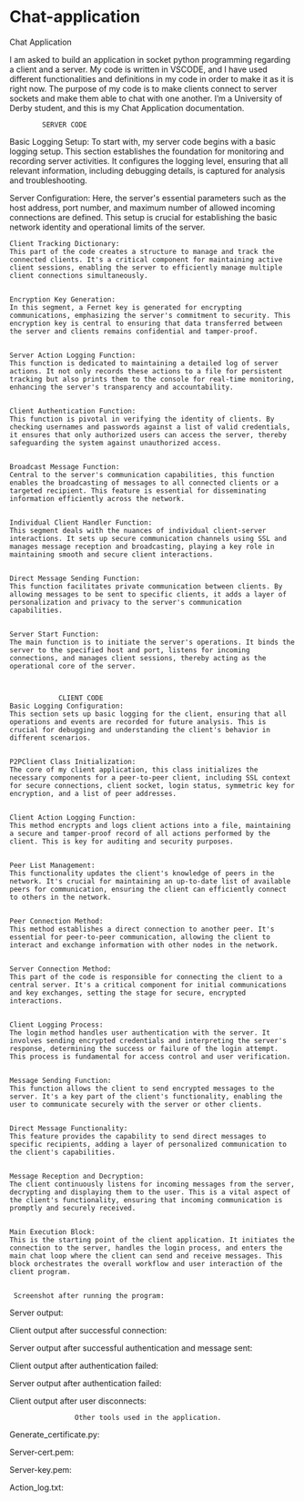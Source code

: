 # Chat-application


Chat Application

I am asked to build an application in socket python programming regarding a client and a server. My code is written in VSCODE, and I have used different functionalities and definitions in my code in order to make it as it is right now. The purpose of my code is to make clients connect to server sockets and make them able to chat with one another. I’m a University of Derby student, and this is my Chat Application documentation. 

			SERVER CODE
Basic Logging Setup:
To start with, my server code begins with a basic logging setup. This section establishes the foundation for monitoring and recording server activities. It configures the logging level, ensuring that all relevant information, including debugging details, is captured for analysis and troubleshooting. 

Server Configuration:
Here, the server's essential parameters such as the host address, port number, and maximum number of allowed incoming connections are defined. This setup is crucial for establishing the basic network identity and operational limits of the server.
 
	
	Client Tracking Dictionary:
	This part of the code creates a structure to manage and track the connected clients. It's a critical component for maintaining active client sessions, enabling the server to efficiently manage multiple client connections simultaneously.
 

	Encryption Key Generation:
	In this segment, a Fernet key is generated for encrypting communications, emphasizing the server's commitment to security. This encryption key is central to ensuring that data transferred between the server and clients remains confidential and tamper-proof.
 

	Server Action Logging Function:
	This function is dedicated to maintaining a detailed log of server actions. It not only records these actions to a file for persistent tracking but also prints them to the console for real-time monitoring, enhancing the server's transparency and accountability.
 

	Client Authentication Function:
	This function is pivotal in verifying the identity of clients. By checking usernames and passwords against a list of valid credentials, it ensures that only authorized users can access the server, thereby safeguarding the system against unauthorized access.
 

	Broadcast Message Function:
	Central to the server's communication capabilities, this function enables the broadcasting of messages to all connected clients or a targeted recipient. This feature is essential for disseminating information efficiently across the network.
 
	
	Individual Client Handler Function:
	This segment deals with the nuances of individual client-server interactions. It sets up secure communication channels using SSL and manages message reception and broadcasting, playing a key role in maintaining smooth and secure client interactions.
 
 
	Direct Message Sending Function:
	This function facilitates private communication between clients. By allowing messages to be sent to specific clients, it adds a layer of personalization and privacy to the server's communication capabilities.
 

	Server Start Function:
	The main function is to initiate the server's operations. It binds the server to the specified host and port, listens for incoming connections, and manages client sessions, thereby acting as the operational core of the server.
 


				CLIENT CODE
	Basic Logging Configuration:
	This section sets up basic logging for the client, ensuring that all operations and events are recorded for future analysis. This is crucial for debugging and understanding the client's behavior in different scenarios.
 
	
	P2PClient Class Initialization:
	The core of my client application, this class initializes the necessary components for a peer-to-peer client, including SSL context for secure connections, client socket, login status, symmetric key for encryption, and a list of peer addresses.
 

	Client Action Logging Function:
	This method encrypts and logs client actions into a file, maintaining a secure and tamper-proof record of all actions performed by the client. This is key for auditing and security purposes.
 

	Peer List Management:
	This functionality updates the client's knowledge of peers in the network. It's crucial for maintaining an up-to-date list of available peers for communication, ensuring the client can efficiently connect to others in the network.
 

	Peer Connection Method:
	This method establishes a direct connection to another peer. It's essential for peer-to-peer communication, allowing the client to interact and exchange information with other nodes in the network.
 

	Server Connection Method:
	This part of the code is responsible for connecting the client to a central server. It's a critical component for initial communications and key exchanges, setting the stage for secure, encrypted interactions.
 

	Client Logging Process:
	The login method handles user authentication with the server. It involves sending encrypted credentials and interpreting the server's response, determining the success or failure of the login attempt. This process is fundamental for access control and user verification.
 

	Message Sending Function:
	This function allows the client to send encrypted messages to the server. It's a key part of the client's functionality, enabling the user to communicate securely with the server or other clients.
 

	Direct Message Functionality:
	This feature provides the capability to send direct messages to specific recipients, adding a layer of personalized communication to the client's capabilities.
 

	Message Reception and Decryption:
	The client continuously listens for incoming messages from the server, decrypting and displaying them to the user. This is a vital aspect of the client's functionality, ensuring that incoming communication is promptly and securely received.
 

	Main Execution Block:
	This is the starting point of the client application. It initiates the connection to the server, handles the login process, and enters the main chat loop where the client can send and receive messages. This block orchestrates the overall workflow and user interaction of the client program.
 

     Screenshot after running the program:

Server output:
 
Client output after successful connection:
 
Server output after successful authentication and message sent:
 
Client output after authentication failed:
 
Server output after authentication failed:
 
Client output after user disconnects:
 

					
		            Other tools used in the application.
	
Generate_certificate.py:
 

Server-cert.pem:
 

Server-key.pem:
 

Action_log.txt:
 

		                

	
	

